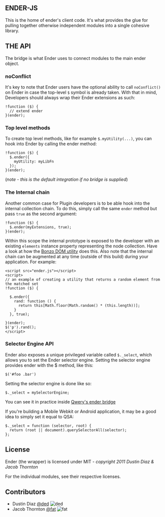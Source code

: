 ENDER-JS
--------

This is the home of ender's client code. It's what provides the glue for pulling together otherwise independent modules into a single cohesive library.

THE API
-------
The bridge is what Ender uses to connect modules to the main ender object.

<h3>noConflict</h3>

It's key to note that Ender users have the optional ability to call <code>noConflict()</code> on Ender in case the top-level <code>$</code> symbol is already taken. With that in mind, Developers should always wrap their Ender extensions as such:

    !function ($) {
      // extend ender
    }(ender);

<h3>Top level methods</h3>

To create top level methods, like for example <code>$.myUtility(...)</code>, you can hook into Ender by calling the ender method:

    !function ($) {
      $.ender({
        myUtility: myLibFn
      });
    }(ender);

(*note - this is the default integration if no bridge is supplied*)

<h3>The Internal chain</h3>

Another common case for Plugin developers is to be able hook into the internal collection chain. To do this, simply call the same <code>ender</code> method but pass <code>true</code> as the second argument:

    !function ($) {
      $.ender(myExtensions, true);
    }(ender);

Within this scope the internal prototype is exposed to the developer with an existing <code>elements</code> instance property representing the node collection. Have a look at how the [Bonzo DOM utility](https://github.com/ded/bonzo/blob/master/src/ender.js) does this. Also note that the internal chain can be augmented at any time (outside of this build) during your application. For example:

    <script src="ender.js"></script>
    <script>
    // an example of creating a utility that returns a random element from the matched set
    !function ($) {

      $.ender({
        rand: function () {
          return this[Math.floor(Math.random() * (this.length))];
        }
      }, true);

    }(ender);
    $('p').rand();
    </script>

<h3>Selector Engine API</h3>

Ender also exposes a unique privileged variable called <code>$._select</code>, which allows you to set the Ender selector engine. Setting the selector engine provides ender with the $ method, like this:

    $('#foo .bar')

Setting the selector engine is done like so:

    $._select = mySelectorEngine;

You can see it in practice inside [Qwery's ender bridge](https://github.com/ded/qwery/blob/master/src/ender.js)

If you're building a Mobile Webkit or Android application, it may be a good idea to simply set it equal to QSA:

    $._select = function (selector, root) {
      return (root || document).querySelectorAll(selector);
    };

License
-------
Ender (the wrapper) is licensed under MIT - *copyright 2011 Dustin Diaz & Jacob Thornton*

For the individual modules, see their respective licenses.

Contributors
------------

* Dustin Diaz
  [@ded](https://github.com/ded/ender.js/commits/master?author=ded)
  ![ded](http://a2.twimg.com/profile_images/1115320538/ded.png)
  <div class="clear"></div>
* Jacob Thornton
  [@fat](https://github.com/ded/ender.js/commits/master?author=fat)
  ![fat](http://a1.twimg.com/profile_images/1213187079/eightbit-e3950b2f-24ee-4b03-9e1f-7e13c4cd9a68.png)
  <div class="clear"></div>